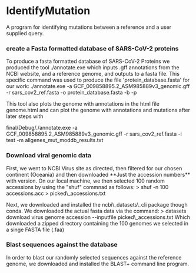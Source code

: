 # IdentifyMutation
A program for identifying mutations between a reference and a user supplied query.

### create a Fasta formatted database of SARS-CoV-2 proteins
To produce a fasta formatted database of SARS-CoV-2 Proteins we produced the tool ./annotate.exe which inputs .gff annotations from the NCBI website, and a reference genome, and outputs to a fasta file.
This specific command was used to produce the file 'protein_database.fasta' for our work: ./annotate.exe -a GCF_009858895.2_ASM985889v3_genomic.gff -r sars_cov2_ref.fasta -o protein_database.fasta -b -p

This tool also plots the genome with annotations in the html file genome.html and can plot the genome with annotations and mutations after later steps with

 final/Debug/./annotate.exe -a GCF_009858895.2_ASM985889v3_genomic.gff -r sars_cov2_ref.fasta -i test -m allgenes_mut_moddb_results.txt

### Download viral genomic data
<p>First, we went to NCBI Virus site as directed, then filtered for our chosen continent (Oceania) and then downloaded **Just the accession numbers** with version. On our local machine, we then selected 100 random accessions by using the "shuf" commnad as follows:
> shuf -n 100 accessions.acc > picked\_accessions.txt
</p>
<p>Next, we downloaded and installed the ncbi\_datasets\_cli package though conda.  We downloaded the actual fasta data via the command:
> datasets download virus genome accession --inputfile picked\_accessions.txt
Which downloaded a zipped directory containing the 100 genomes we selected in a singe FASTA file (.faa)
</p>

### Blast sequences against the database
<p>In order to blast our randomly selected sequences against the reference genome, we downloaded and installed the BLAST+ command line program.

</p>
